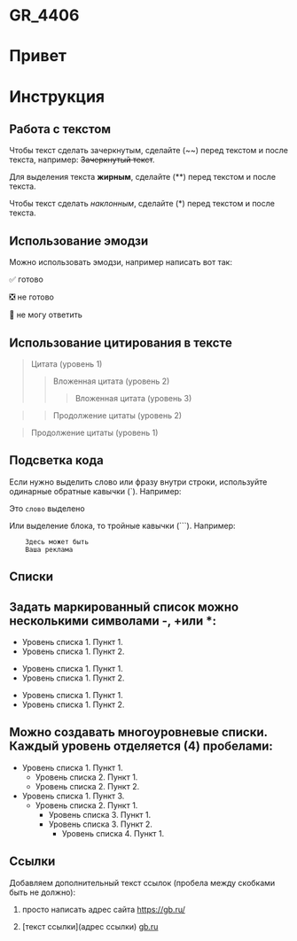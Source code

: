 # GR_4406

# Привет
# Инструкция

## Работа с текстом

Чтобы текст сделать зачеркнутым, сделайте (~~) перед текстом и после текста, например: ~~Зачеркнутый текст~~.

Для выделения текста **жирным**, сделайте (**) перед текстом и после текста.

Чтобы текст сделать *наклонным*, сделайте (*) перед текстом и после текста.


## Использование эмодзи

Можно использовать эмодзи, например написать вот так:

:white_check_mark: готово

:negative_squared_cross_mark: не готово

:black_square_button: не могу ответить

## Использование цитирования в тексте

> Цитата (уровень 1)    
> > Вложенная цитата (уровень 2)    
> > > Вложенная цитата (уровень 3)    

> > Продолжение цитаты (уровень 2)    

> Продолжение цитаты (уровень 1)    

## Подсветка кода

Если нужно выделить слово или фразу внутри строки, используйте одинарные обратные кавычки (`). Например: 

Это `слово` выделено 

Или выделение блока, то тройные кавычки (```). Например:

```
    Здесь может быть
    Ваша реклама
```

## Списки

## Задать маркированный список можно несколькими символами -, +или *:

- Уровень списка 1. Пункт 1.
- Уровень списка 1. Пункт 2.

+ Уровень списка 1. Пункт 1.
+ Уровень списка 1. Пункт 2.

* Уровень списка 1. Пункт 1.
* Уровень списка 1. Пункт 2.

## Можно создавать многоуровневые списки. Каждый уровень отделяется (4) пробелами:

- Уровень списка 1. Пункт 1.
    - Уровень списка 2. Пункт 1.
    - Уровень списка 2. Пункт 2.
- Уровень списка 1. Пункт 3.
    - Уровень списка 2. Пункт 1.
        - Уровень списка 3. Пункт 1.
        - Уровень списка 3. Пункт 2.
           - Уровень списка 4. Пункт 1.

## Ссылки

Добавляем дополнительный текст ссылок (пробела между скобками быть не должно):

1. просто написать адрес сайта https://gb.ru/

2. [текст ссылки](адрес ссылки) [gb.ru](https://gb.ru/) 
